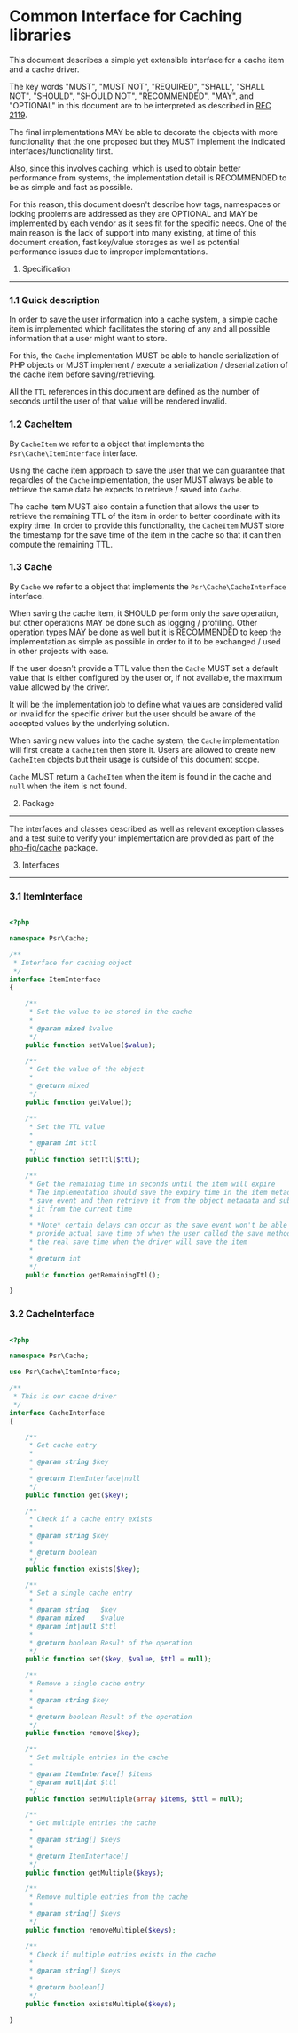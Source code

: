 Common Interface for Caching libraries
================


This document describes a simple yet extensible interface for a cache item and
a cache driver.

The key words "MUST", "MUST NOT", "REQUIRED", "SHALL", "SHALL NOT", "SHOULD",
"SHOULD NOT", "RECOMMENDED", "MAY", and "OPTIONAL" in this document are to be
interpreted as described in [RFC 2119][].

The final implementations MAY be able to decorate the objects with more
functionality that the one proposed but they MUST implement the indicated
interfaces/functionality first.

Also, since this involves caching, which is used to obtain better performance
from systems, the implementation detail is RECOMMENDED to be as simple and
fast as possible.

For this reason, this document doesn't describe how tags, namespaces or
locking problems are addressed as they are OPTIONAL and MAY be implemented by
each vendor as it sees fit for the specific needs. One of the main reason is
the lack of support into many existing, at time of this document creation,
fast key/value storages as well as potential performance issues due to
improper implementations.

[RFC 2119]: http://tools.ietf.org/html/rfc2119

1. Specification
-----------------

### 1.1 Quick description

In order to save the user information into a cache system, a simple cache
item is implemented which facilitates the storing of any and all possible
information that a user might want to store.

For this, the `Cache` implementation MUST be able to handle serialization
of PHP objects or MUST implement / execute a serialization / deserialization
of the cache item before saving/retrieving.

All the `TTL` references in this document are defined as the number of seconds
until the user of that value will be rendered invalid.

### 1.2 CacheItem

By `CacheItem` we refer to a object that implements the
`Psr\Cache\ItemInterface` interface.

Using the cache item approach to save the user that we can guarantee that
regardles of the `Cache` implementation, the user MUST always be able to
retrieve the same data he expects to retrieve / saved into `Cache`.

The cache item MUST also contain a function that allows the user to retrieve
the remaining TTL of the item in order to better coordinate with its expiry
time. In order to provide this functionality, the `CacheItem` MUST store the
timestamp for the save time of the item in the cache so that it can then
compute the remaining TTL.

### 1.3 Cache

By `Cache` we refer to a object that implements the `Psr\Cache\CacheInterface`
interface.

When saving the cache item, it SHOULD perform only the save operation, but
other operations MAY be done such as logging / profiling. Other operation types
MAY be done as well but it is RECOMMENDED to keep the implementation as simple
as possible in order to it to be exchanged / used in other projects with ease.

If the user doesn't provide a TTL value then the `Cache` MUST set a default
value that is either configured by the user or, if not available, the maximum
value allowed by the driver.

It will be the implementation job to define what values are considered valid
or invalid for the specific driver but the user should be aware of the
accepted values by the underlying solution.

When saving new values into the cache system, the `Cache` implementation will
first create a `CacheItem` then store it. Users are allowed to create new
`CacheItem` objects but their usage is outside of this document scope.

`Cache` MUST return a `CacheItem` when the item is found in the cache and
`null` when the item is not found.

2. Package
----------

The interfaces and classes described as well as relevant exception classes
and a test suite to verify your implementation are provided as part of the
[php-fig/cache](https://packagist.org/packages/php-fig/psr-cache) package.

3. Interfaces
----------

### 3.1 ItemInterface

```php

<?php

namespace Psr\Cache;

/**
 * Interface for caching object
 */
interface ItemInterface
{

    /**
     * Set the value to be stored in the cache
     *
     * @param mixed $value
     */
    public function setValue($value);

    /**
     * Get the value of the object
     *
     * @return mixed
     */
    public function getValue();

    /**
     * Set the TTL value
     *
     * @param int $ttl
     */
    public function setTtl($ttl);

    /**
     * Get the remaining time in seconds until the item will expire
     * The implementation should save the expiry time in the item metadata on
     * save event and then retrieve it from the object metadata and substract
     * it from the current time
     *
     * *Note* certain delays can occur as the save event won't be able to
     * provide actual save time of when the user called the save method and
     * the real save time when the driver will save the item
     *
     * @return int
     */
    public function getRemainingTtl();

}

```

### 3.2 CacheInterface

```php

<?php

namespace Psr\Cache;

use Psr\Cache\ItemInterface;

/**
 * This is our cache driver
 */
interface CacheInterface
{

    /**
     * Get cache entry
     *
     * @param string $key
     *
     * @return ItemInterface|null
     */
    public function get($key);

    /**
     * Check if a cache entry exists
     *
     * @param string $key
     *
     * @return boolean
     */
    public function exists($key);

    /**
     * Set a single cache entry
     *
     * @param string   $key
     * @param mixed    $value
     * @param int|null $ttl
     *
     * @return boolean Result of the operation
     */
    public function set($key, $value, $ttl = null);

    /**
     * Remove a single cache entry
     *
     * @param string $key
     *
     * @return boolean Result of the operation
     */
    public function remove($key);

    /**
     * Set multiple entries in the cache
     *
     * @param ItemInterface[] $items
     * @param null|int $ttl
     */
    public function setMultiple(array $items, $ttl = null);

    /**
     * Get multiple entries the cache
     *
     * @param string[] $keys
     *
     * @return ItemInterface[]
     */
    public function getMultiple($keys);

    /**
     * Remove multiple entries from the cache
     *
     * @param string[] $keys
     */
    public function removeMultiple($keys);

    /**
     * Check if multiple entries exists in the cache
     *
     * @param string[] $keys
     *
     * @return boolean[]
     */
    public function existsMultiple($keys);

}

```
